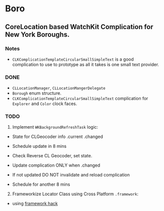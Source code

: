 #  Boro

## CoreLocation based WatchKit Complication for New York Boroughs.

### Notes

* `CLKComplicationTemplateCircularSmallSimpleText` is a good complication to use to prototype as all it takes is one small text provider.

### DONE

* `CLLocationManager`, `CLLocationMangerDelegate`
* `Borough` enum structure.
* `CLKComplicationTemplateCircularSmallSimpleText` complication for `Explorer` and `Color` clock faces.

### TODO

1. Implement `WKBackgroundRefreshTask` logic:

  * State for CLGeocoder info .current .changed

  * Schedule update in 8 mins

  * Check Reverse CL Geocoder, set state.

  * Update complication ONLY when .changed

  * If not updated DO NOT invalidate and reload complication

  * Schedule for another 8 mins

2. Frameworkize Locator Class using Cross Platform `.framework`:

  * using [framework hack](https://theswiftdev.com/2017/10/23/how-to-make-a-swift-framework/)
